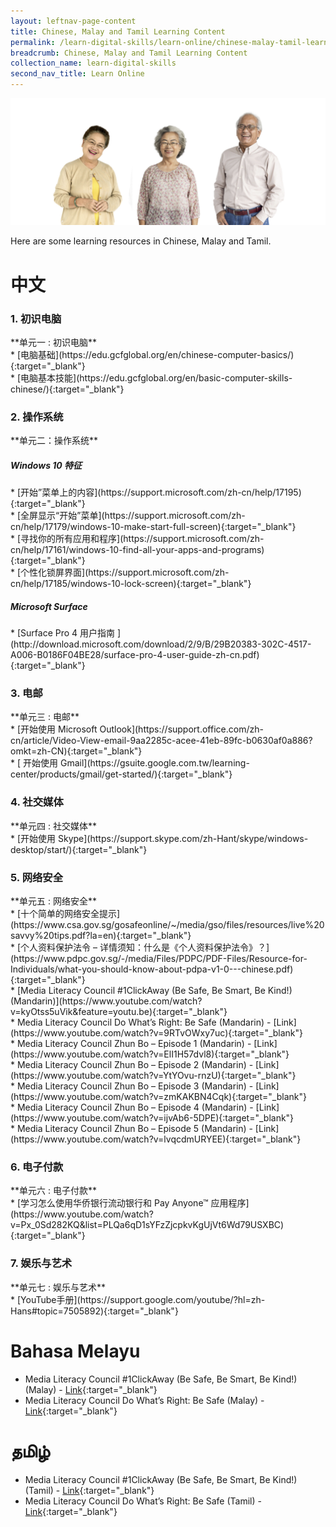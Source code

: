 ```yaml
---
layout: leftnav-page-content
title: Chinese, Malay and Tamil Learning Content
permalink: /learn-digital-skills/learn-online/chinese-malay-tamil-learning-content/
breadcrumb: Chinese, Malay and Tamil Learning Content
collection_name: learn-digital-skills
second_nav_title: Learn Online
---
```

![1](/images/learn-online/chinese-malay-tamil.jpeg)

Here are some learning resources in Chinese, Malay and Tamil.<br>

# **中文**<br>

<h3>1. 初识电脑</h3>
**单元一 : 初识电脑**<br>
* [电脑基础](https://edu.gcfglobal.org/en/chinese-computer-basics/){:target="_blank"}<br>
* [电脑基本技能](https://edu.gcfglobal.org/en/basic-computer-skills-chinese/){:target="_blank"}<br>
<h3>2. 操作系统</h3>
**单元二：操作系统**
<h5>Windows 10 特征</h5>
* [开始”菜单上的内容](https://support.microsoft.com/zh-cn/help/17195){:target="_blank"}<br>
* [全屏显示“开始”菜单](https://support.microsoft.com/zh-cn/help/17179/windows-10-make-start-full-screen){:target="_blank"}<br>
* [寻找你的所有应用和程序](https://support.microsoft.com/zh-cn/help/17161/windows-10-find-all-your-apps-and-programs){:target="_blank"}<br>
* [个性化锁屏界面](https://support.microsoft.com/zh-cn/help/17185/windows-10-lock-screen){:target="_blank"}<br>
<h5>Microsoft Surface</h5>
* [Surface Pro 4 用户指南 ](http://download.microsoft.com/download/2/9/B/29B20383-302C-4517-A006-B0186F04BE28/surface-pro-4-user-guide-zh-cn.pdf){:target="_blank"}<br>
<h3>3. 电邮</h3>
**单元三 : 电邮**<br>
* [开始使用 Microsoft Outlook](https://support.office.com/zh-cn/article/Video-View-email-9aa2285c-acee-41eb-89fc-b0630af0a886?omkt=zh-CN){:target="_blank"}<br>
* [ 开始使用 Gmail](https://gsuite.google.com.tw/learning-center/products/gmail/get-started/){:target="_blank"}<br>
<h3>4. 社交媒体</h3>
**单元四 : 社交媒体**<br>
* [开始使用 Skype](https://support.skype.com/zh-Hant/skype/windows-desktop/start/){:target="_blank"}<br>
<h3>5. 网络安全</h3>
**单元五 : 网络安全**<br>
* [十个简单的网络安全提示](https://www.csa.gov.sg/gosafeonline/~/media/gso/files/resources/live%20savvy%20tips.pdf?la=en){:target="_blank"}<br>
* [个人资料保护法令 – 详情须知：什么是《个人资料保护法令》？](https://www.pdpc.gov.sg/-/media/Files/PDPC/PDF-Files/Resource-for-Individuals/what-you-should-know-about-pdpa-v1-0---chinese.pdf){:target="_blank"}<br>
* [Media Literacy Council #1ClickAway (Be Safe, Be Smart, Be Kind!) (Mandarin)](https://www.youtube.com/watch?v=kyOtss5uVik&feature=youtu.be){:target="_blank"}<br>
* Media Literacy Council Do What’s Right: Be Safe (Mandarin) - [Link](https://www.youtube.com/watch?v=9RTvOWxy7uc){:target="_blank"}<br>
* Media Literacy Council Zhun Bo – Episode 1 (Mandarin) - [Link](https://www.youtube.com/watch?v=ElI1H57dvl8){:target="_blank"}<br>
* Media Literacy Council Zhun Bo – Episode 2 (Mandarin) - [Link](https://www.youtube.com/watch?v=YtYOvu-rnzU){:target="_blank"}<br>
* Media Literacy Council Zhun Bo – Episode 3 (Mandarin) - [Link](https://www.youtube.com/watch?v=zmKAKBN4Cqk){:target="_blank"}<br>
* Media Literacy Council Zhun Bo – Episode 4 (Mandarin) - [Link](https://www.youtube.com/watch?v=ijvAb6-5DPE){:target="_blank"}<br>
* Media Literacy Council Zhun Bo – Episode 5 (Mandarin) - [Link](https://www.youtube.com/watch?v=lvqcdmURYEE){:target="_blank"}<br>
<h3>6. 电子付款</h3>
**单元六 : 电子付款**<br>
* [学习怎么使用华侨银行流动银行和 Pay Anyone™ 应用程序](https://www.youtube.com/watch?v=Px_0Sd282KQ&list=PLQa6qD1sYFzZjcpkvKgUjVt6Wd79USXBC){:target="_blank"}<br>
<h3>7. 娱乐与艺术</h3>
**单元七 : 娱乐与艺术**<br>
* [YouTube手册](https://support.google.com/youtube/?hl=zh-Hans#topic=7505892){:target="_blank"}<br>

# **Bahasa Melayu**<br>
* Media Literacy Council #1ClickAway (Be Safe, Be Smart, Be Kind!) (Malay) - [Link](https://www.youtube.com/watch?v=pY7pIcBSziI&feature=youtu.be){:target="_blank"}<br>
* Media Literacy Council Do What’s Right: Be Safe (Malay) - [Link](https://www.youtube.com/watch?v=hNnDanMSB8E){:target="_blank"}<br>

# **தமிழ்**<br>
* Media Literacy Council #1ClickAway (Be Safe, Be Smart, Be Kind!) (Tamil) - [Link](https://www.youtube.com/watch?v=C1L9ulBzogI){:target="_blank"}<br>
* Media Literacy Council Do What’s Right: Be Safe (Tamil) - [Link](https://www.youtube.com/watch?v=J9YmmlsTPUY){:target="_blank"}<br>
